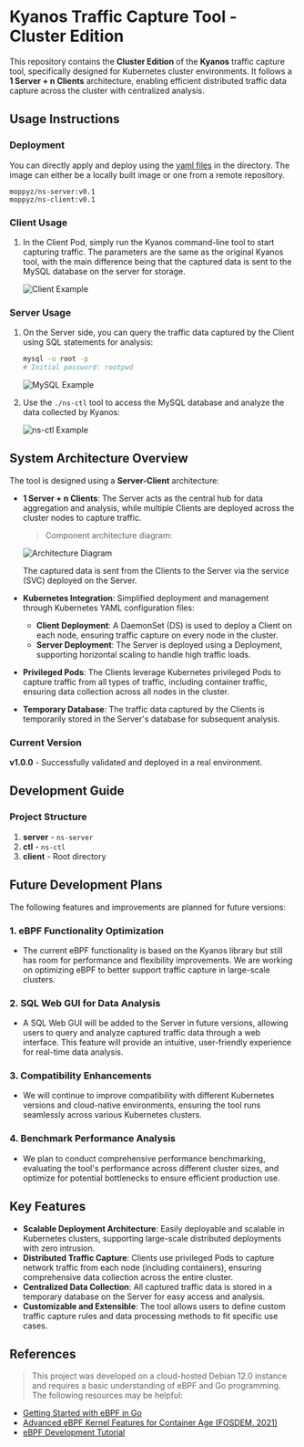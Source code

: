 # Kyanos Traffic Capture Tool - Cluster Edition

This repository contains the **Cluster Edition** of the **Kyanos** traffic capture tool, specifically designed for Kubernetes cluster environments. It follows a **1 Server + n Clients** architecture, enabling efficient distributed traffic data capture across the cluster with centralized analysis.

## Usage Instructions

### Deployment

You can directly apply and deploy using the [yaml files](https://github.com/sologgfun/netsniffer/tree/main/yaml) in the directory. The image can either be a locally built image or one from a remote repository.
```
moppyz/ns-server:v0.1
moppyz/ns-client:v0.1
```

### Client Usage

1. In the Client Pod, simply run the Kyanos command-line tool to start capturing traffic. The parameters are the same as the original Kyanos tool, with the main difference being that the captured data is sent to the MySQL database on the server for storage.

   ![Client Example](https://github.com/user-attachments/assets/6c5bd871-a9b3-44e3-9c92-3726599fc090)

### Server Usage

1. On the Server side, you can query the traffic data captured by the Client using SQL statements for analysis:

   ```bash
   mysql -u root -p
   # Initial password: rootpwd
   ```

   ![MySQL Example](https://github.com/user-attachments/assets/e78bdbed-3909-4a34-a42d-752ff2ffcf93)

2. Use the `./ns-ctl` tool to access the MySQL database and analyze the data collected by Kyanos:

   ![ns-ctl Example](https://github.com/user-attachments/assets/490fedc3-abb5-4f62-8d05-06eff65655bf)

## System Architecture Overview

The tool is designed using a **Server-Client** architecture:

- **1 Server + n Clients**: The Server acts as the central hub for data aggregation and analysis, while multiple Clients are deployed across the cluster nodes to capture traffic.

  > Component architecture diagram:

  ![Architecture Diagram](https://github.com/user-attachments/assets/9a9b440d-f2d8-4dd7-a8fe-92a10574e222)

  The captured data is sent from the Clients to the Server via the service (SVC) deployed on the Server.

- **Kubernetes Integration**: Simplified deployment and management through Kubernetes YAML configuration files:
  - **Client Deployment**: A DaemonSet (DS) is used to deploy a Client on each node, ensuring traffic capture on every node in the cluster.
  - **Server Deployment**: The Server is deployed using a Deployment, supporting horizontal scaling to handle high traffic loads.

- **Privileged Pods**: The Clients leverage Kubernetes privileged Pods to capture traffic from all types of traffic, including container traffic, ensuring data collection across all nodes in the cluster.
- **Temporary Database**: The traffic data captured by the Clients is temporarily stored in the Server's database for subsequent analysis.

### Current Version

**v1.0.0** - Successfully validated and deployed in a real environment.

## Development Guide

### Project Structure

1. **server** - `ns-server`
2. **ctl** - `ns-ctl`
3. **client** - Root directory

## Future Development Plans

The following features and improvements are planned for future versions:

### 1. **eBPF Functionality Optimization**
   - The current eBPF functionality is based on the Kyanos library but still has room for performance and flexibility improvements. We are working on optimizing eBPF to better support traffic capture in large-scale clusters.

### 2. **SQL Web GUI for Data Analysis**
   - A SQL Web GUI will be added to the Server in future versions, allowing users to query and analyze captured traffic data through a web interface. This feature will provide an intuitive, user-friendly experience for real-time data analysis.

### 3. **Compatibility Enhancements**
   - We will continue to improve compatibility with different Kubernetes versions and cloud-native environments, ensuring the tool runs seamlessly across various Kubernetes clusters.

### 4. **Benchmark Performance Analysis**
   - We plan to conduct comprehensive performance benchmarking, evaluating the tool's performance across different cluster sizes, and optimize for potential bottlenecks to ensure efficient production use.

## Key Features

- **Scalable Deployment Architecture**: Easily deployable and scalable in Kubernetes clusters, supporting large-scale distributed deployments with zero intrusion.
- **Distributed Traffic Capture**: Clients use privileged Pods to capture network traffic from each node (including containers), ensuring comprehensive data collection across the entire cluster.
- **Centralized Data Collection**: All captured traffic data is stored in a temporary database on the Server for easy access and analysis.
- **Customizable and Extensible**: The tool allows users to define custom traffic capture rules and data processing methods to fit specific use cases.

## References

> This project was developed on a cloud-hosted Debian 12.0 instance and requires a basic understanding of eBPF and Go programming. The following resources may be helpful:

- [Getting Started with eBPF in Go](https://ebpf-go.dev/guides/getting-started/)
- [Advanced eBPF Kernel Features for Container Age (FOSDEM, 2021)](https://arthurchiao.art/blog/advanced-bpf-kernel-features-for-container-age-zh/#41-进出宿主机的容器流量host---pod)
- [eBPF Development Tutorial](https://eunomia.dev/zh/tutorials/)